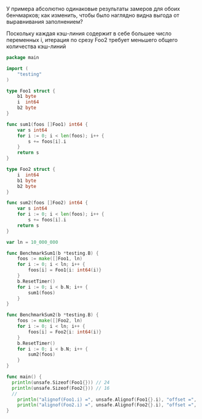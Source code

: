 У примера абсолютно одинаковые результаты замеров для обоих бенчмарков; как изменить, чтобы было наглядно видна выгода от выравнивания заполнением?

Поскольку каждая кэш-линия содержит в себе большее число переменных i, итерация по срезу Foo2 требует меньшего общего количества кэш-линий

```go
package main

import (
	"testing"
)

type Foo1 struct {
	b1 byte
	i  int64
	b2 byte
}

func sum1(foos []Foo1) int64 {
	var s int64
	for i := 0; i < len(foos); i++ {
		s += foos[i].i
	}
	return s
}

type Foo2 struct {
	i  int64
	b1 byte
	b2 byte
}

func sum2(foos []Foo2) int64 {
	var s int64
	for i := 0; i < len(foos); i++ {
		s += foos[i].i
	return s
}

var ln = 10_000_000

func BenchmarkSum1(b *testing.B) {
	foos := make([]Foo1, ln)
	for i := 0; i < ln; i++ {
		foos[i] = Foo1{i: int64(i)}
	}
	b.ResetTimer()
	for i := 0; i < b.N; i++ {
		sum1(foos)
	}
}

func BenchmarkSum2(b *testing.B) {
	foos := make([]Foo2, ln)
	for i := 0; i < ln; i++ {
		foos[i] = Foo2{i: int64(i)}
	}
	b.ResetTimer()
	for i := 0; i < b.N; i++ {
		sum2(foos)
	}
}

func main() {
  println(unsafe.Sizeof(Foo1{})) // 24
  println(unsafe.Sizeof(Foo2{})) // 16
  //
	println("alignof(Foo1.i) =", unsafe.Alignof(Foo1{}.i), "offset =", unsafe.Offsetof(Foo1{}.i))
	println("alignof(Foo2.i) =", unsafe.Alignof(Foo2{}.i), "offset =", unsafe.Offsetof(Foo2{}.i))
}
```
